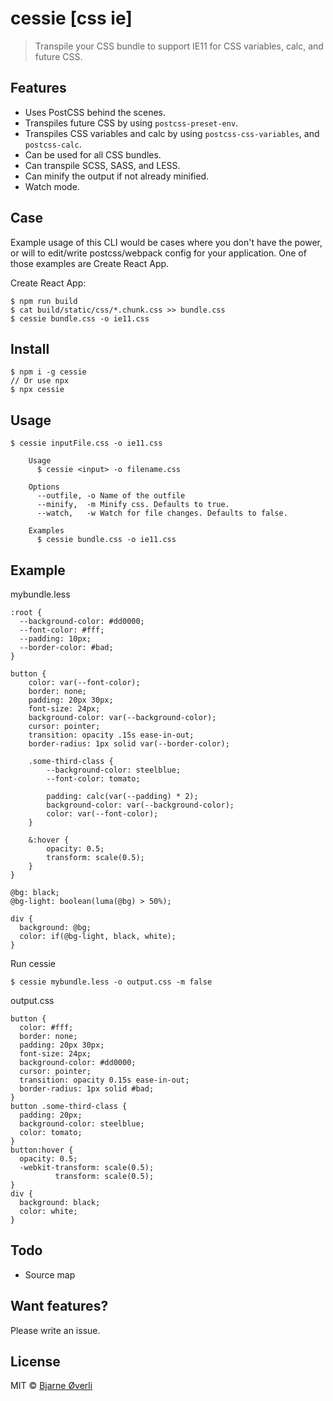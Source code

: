 # cessie [css ie]

> Transpile your CSS bundle to support IE11 for CSS variables, calc, and future CSS.


## Features

- Uses PostCSS behind the scenes.
- Transpiles future CSS by using `postcss-preset-env`.
- Transpiles CSS variables and calc by using `postcss-css-variables`, and `postcss-calc`.
- Can be used for all CSS bundles.
- Can transpile SCSS, SASS, and LESS.
- Can minify the output if not already minified.
- Watch mode.


## Case

Example usage of this CLI would be cases where you don't have the power, or will to edit/write postcss/webpack config for your application. One of those examples are Create React App.

Create React App:
```
$ npm run build
$ cat build/static/css/*.chunk.css >> bundle.css
$ cessie bundle.css -o ie11.css
```


## Install

```
$ npm i -g cessie
// Or use npx
$ npx cessie
```


## Usage

```
$ cessie inputFile.css -o ie11.css
```

```
    Usage
      $ cessie <input> -o filename.css

    Options
      --outfile, -o Name of the outfile
      --minify,  -m Minify css. Defaults to true.
      --watch,   -w Watch for file changes. Defaults to false.

    Examples
      $ cessie bundle.css -o ie11.css
```


## Example

mybundle.less
```
:root {
  --background-color: #dd0000;
  --font-color: #fff;
  --padding: 10px;
  --border-color: #bad;
}

button {
    color: var(--font-color);
    border: none;
    padding: 20px 30px;
    font-size: 24px;
    background-color: var(--background-color);
    cursor: pointer;
    transition: opacity .15s ease-in-out;
    border-radius: 1px solid var(--border-color);

    .some-third-class {
        --background-color: steelblue;
        --font-color: tomato;

        padding: calc(var(--padding) * 2);
        background-color: var(--background-color);
        color: var(--font-color);
    }

    &:hover {
        opacity: 0.5;
        transform: scale(0.5);
    }
}

@bg: black;
@bg-light: boolean(luma(@bg) > 50%);

div {
  background: @bg;
  color: if(@bg-light, black, white);
}

```

Run cessie
```
$ cessie mybundle.less -o output.css -m false
```

output.css
```
button {
  color: #fff;
  border: none;
  padding: 20px 30px;
  font-size: 24px;
  background-color: #dd0000;
  cursor: pointer;
  transition: opacity 0.15s ease-in-out;
  border-radius: 1px solid #bad;
}
button .some-third-class {
  padding: 20px;
  background-color: steelblue;
  color: tomato;
}
button:hover {
  opacity: 0.5;
  -webkit-transform: scale(0.5);
          transform: scale(0.5);
}
div {
  background: black;
  color: white;
}

```


## Todo
- Source map


## Want features?

Please write an issue.


## License

MIT © [Bjarne Øverli](https://oeverli.win)
